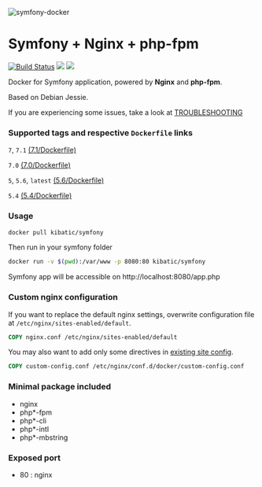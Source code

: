 ![symfony-docker](http://i.imgur.com/vc5ZVqL.png?2)

# Symfony + Nginx + php-fpm
[![Build Status](https://travis-ci.org/kibatic/symfony-docker.svg?branch=master)](https://travis-ci.org/kibatic/symfony-docker)
[![](https://images.microbadger.com/badges/image/kibatic/symfony:latest.svg)](https://microbadger.com/images/kibatic/symfony:latest "Get your own image badge on microbadger.com")
[![](https://images.microbadger.com/badges/version/kibatic/symfony:latest.svg)](https://microbadger.com/images/kibatic/symfony:latest "Get your own version badge on microbadger.com")


Docker for Symfony application, powered by **Nginx** and **php-fpm**.

Based on Debian Jessie.

If you are experiencing some issues, take a look at [TROUBLESHOOTING](TROUBLESHOOTING.md)

### Supported tags and respective `Dockerfile` links

`7`, `7.1` [(7.1/Dockerfile)](https://github.com/kibatic/symfony-docker/blob/master/7.1/Dockerfile)

`7.0` [(7.0/Dockerfile)](https://github.com/kibatic/symfony-docker/blob/master/7.0/Dockerfile)

`5`, `5.6`, `latest` [(5.6/Dockerfile)](https://github.com/kibatic/symfony-docker/blob/master/5.6/Dockerfile)

`5.4` [(5.4/Dockerfile)](https://github.com/kibatic/symfony-docker/blob/master/5.4/Dockerfile)

### Usage

```bash
docker pull kibatic/symfony
```

Then run in your symfony folder

```bash
docker run -v $(pwd):/var/www -p 8080:80 kibatic/symfony
```

Symfony app will be accessible on http://localhost:8080/app.php

### Custom nginx configuration

If you want to replace the default nginx settings, overwrite configuration file at `/etc/nginx/sites-enabled/default`.

```dockerfile
COPY nginx.conf /etc/nginx/sites-enabled/default
```

You may also want to add only some directives in [existing site config](7.1/rootfs/etc/nginx/sites-enabled/default#L5).

```dockerfile
COPY custom-config.conf /etc/nginx/conf.d/docker/custom-config.conf
```

### Minimal package included

* nginx
* php\*-fpm
* php\*-cli
* php\*-intl
* php\*-mbstring

### Exposed port
* 80 : nginx
